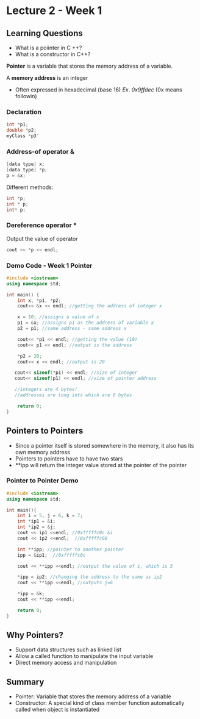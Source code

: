 # Lecture 2 - Week 1

## Learning Questions
- What is a poiinter in C ++? 
- What is a constructor in C++?

**Pointer** is a variable that stores the memory address of a variable.

A **memory address** is an integer
- Often expressed in hexadecimal (base 16)
*Ex. 0x9ffdec* (0x means followin)

### Declaration 
``` cpp 
int *p1; 
double *p2; 
myClass *p3' 
```

### Address-of operator & 
``` cpp
[data type] x; 
[data type] *p; 
p = &x; 
```

Different methods:
``` cpp
int *p; 
int * p; 
int* p; 
```

### Dereference operator *
Output the value of operator

```cpp
cout << *p << endl;
```

### Demo Code  - Week 1 Pointer
``` cpp
#include <iostream>
using namespace std;

int main() {
	int x, *p1, *p2;
	cout<< &x << endl; //getting the address of integer x

	x = 10; //assigns a value of x
	p1 = &x; //assigns p1 as the address of variable x
	p2 = p1; //same address - same address x 

	cout<< *p1 << endl; //getting the value (10)
	cout<< p1 << endl; //output is the address

	*p2 = 20;
	cout<< x << endl; //output is 20

   cout<< sizeof(*p1) << endl; //size of integer
   cout<< sizeof(p1) << endl; //size of pointer address

   //integers are 4 bytes! 
   //addresses are long ints which are 8 bytes

	return 0;
}
```

## Pointers to Pointers
- Since a pointer itself is stored somewhere in the memory, it also has its own memory address
- Pointers to pointers have to have two stars
- **ipp will return the integer value stored at the pointer of the pointer


### Pointer to Pointer Demo
``` cpp
#include <iostream>
using namespace std;

int main(){
    int i = 5, j = 6, k = 7;
    int *ip1 = &i;
    int *ip2 = &j;
    cout << ip1 <<endl; //0xfffffc0c &i 
    cout << ip2 <<endl;  //0xfffffc08

    int **ipp; //pointer to another pointer
    ipp = &ip1;  //0xfffffc0c

    cout << **ipp <<endl; //output the value of i, which is 5

    *ipp = ip2; //changing the address to the same as ip2
	cout << **ipp <<endl; //outputs j=6

    *ipp = &k;
	cout << **ipp <<endl;

    return 0;
}
```

## Why Pointers? 
- Support data structures such as linked list
- Allow a called function to manipulate the input variable
- Direct memory access and manipulation



## Summary 
- Pointer: Variable that stores the memory address of a variable
- Constructor: A special kind of class member function automatically called when object is instantiated